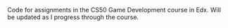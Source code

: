 Code for assignments in the CS50 Game Development course in Edx. Will be updated as I progress through the course.
